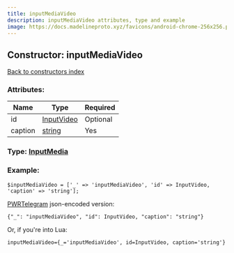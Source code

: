 ```yaml
---
title: inputMediaVideo
description: inputMediaVideo attributes, type and example
image: https://docs.madelineproto.xyz/favicons/android-chrome-256x256.png
---
```

## Constructor: inputMediaVideo  
[Back to constructors index](index.md)



### Attributes:

| Name     |    Type       | Required |
|----------|---------------|----------|
|id|[InputVideo](../types/InputVideo.md) | Optional|
|caption|[string](../types/string.md) | Yes|



### Type: [InputMedia](../types/InputMedia.md)


### Example:

```
$inputMediaVideo = ['_' => 'inputMediaVideo', 'id' => InputVideo, 'caption' => 'string'];
```  

[PWRTelegram](https://pwrtelegram.xyz) json-encoded version:

```
{"_": "inputMediaVideo", "id": InputVideo, "caption": "string"}
```


Or, if you're into Lua:  


```
inputMediaVideo={_='inputMediaVideo', id=InputVideo, caption='string'}

```


